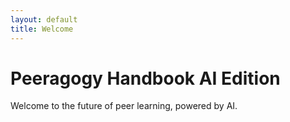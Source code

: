 ```yaml
---
layout: default
title: Welcome
---
```


# Peeragogy Handbook AI Edition

Welcome to the future of peer learning, powered by AI.
